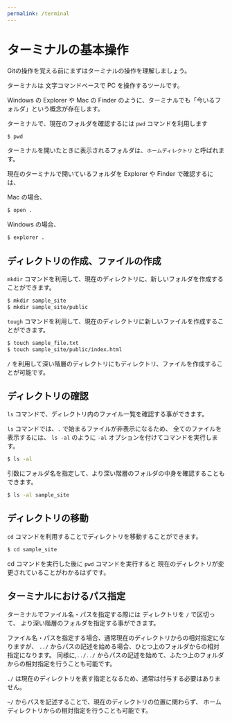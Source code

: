 ```yaml
---
permalink: /terminal
---
```


# ターミナルの基本操作

Gitの操作を覚える前にまずはターミナルの操作を理解しましょう。

ターミナルは 文字コマンドベースで PC を操作するツールです。

Windows の Explorer や Mac の Finder のように、ターミナルでも「今いるフォルダ」という概念が存在します。

ターミナルで、現在のフォルダを確認するには `pwd` コマンドを利用します

```bash
$ pwd 
```

ターミナルを開いたときに表示されるフォルダは、`ホームディレクトリ` と呼ばれます。

現在のターミナルで開いているフォルダを Explorer や Finder で確認するには、

Mac の場合、

```bash
$ open .
```

Windows の場合、

```bash
$ explorer .
```

## ディレクトリの作成、ファイルの作成

`mkdir` コマンドを利用して、現在のディレクトリに、新しいフォルダを作成することができます。

```bash
$ mkdir sample_site
$ mkdir sample_site/public
```

`tough` コマンドを利用して、現在のディレクトリに新しいファイルを作成することができます。

```bash
$ touch sample_file.txt
$ touch sample_site/public/index.html
```

`/` を利用して深い階層のディレクトリにもディレクトリ、ファイルを作成することが可能です。

## ディレクトリの確認

`ls` コマンドで、ディレクトリ内のファイル一覧を確認する事ができます。

`ls` コマンドでは、`.` で始まるファイルが非表示になるため、
全てのファイルを表示するには、 `ls -al` のように `-al` オプションを付けてコマンドを実行します。

```bash
$ ls -al 
```

引数にフォルダ名を指定して、より深い階層のフォルダの中身を確認することもできます。

```bash
$ ls -al sample_site
```

## ディレクトリの移動

`cd` コマンドを利用することでディレクトリを移動することができます。

```bash
$ cd sample_site
```

cd コマンドを実行した後に `pwd` コマンドを実行すると 現在のディレクトリが変更されていることがわかるはずです。

## ターミナルにおけるパス指定

ターミナルでファイル名・パスを指定する際には ディレクトリを `/` で区切って、
より深い階層のフォルダを指定する事ができます。

ファイル名・パスを指定する場合、通常現在のディレクトリからの相対指定になりますが、
`../` からパスの記述を始める場合、ひとつ上のフォルダからの相対指定になります。
同様に,`../../` からパスの記述を始めて、ふたつ上のフォルダからの相対指定を行うことも可能です。

`./` は現在のディレクトリを表す指定となるため、通常は付与する必要はありません。

`~/` からパスを記述することで、現在のディレクトリの位置に関わらず、
ホームディレクトリからの相対指定を行うことも可能です。

